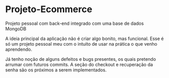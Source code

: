 # Projeto-Ecommerce
Projeto pessoal com back-end integrado com uma base de dados MongoDB

A ideia principal da aplicação não é criar algo bonito, mas funcional. Esse é só um projeto pessoal meu com o intuito de usar na prática o que venho aprendendo.

Já tenho noção de alguns defeitos e bugs presentes, os quais pretendo arrumar com futuros commits. A seção do checkout e recuperação da senha são os próximos a serem implementados.
